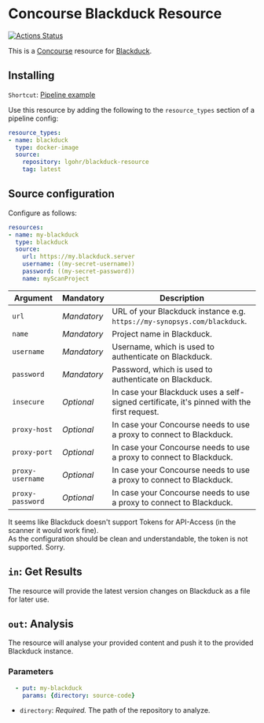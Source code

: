 # Concourse Blackduck Resource
[![Actions Status](https://wdp9fww0r9.execute-api.us-west-2.amazonaws.com/production/badge/elgohr/concourse-blackduck)](https://wdp9fww0r9.execute-api.us-west-2.amazonaws.com/production/results/elgohr/concourse-blackduck)

This is a [Concourse](https://concourse-ci.org/) resource for [Blackduck](https://www.blackducksoftware.com).  

## Installing

`Shortcut`: [Pipeline example](https://github.com/elgohr/concourse-blackduck/blob/master/example-pipeline.yml)

Use this resource by adding the following to
the `resource_types` section of a pipeline config:

```yaml
resource_types:
- name: blackduck
  type: docker-image
  source:
    repository: lgohr/blackduck-resource
    tag: latest
```

## Source configuration

Configure as follows:

```yaml
resources:
- name: my-blackduck
  type: blackduck
  source:
    url: https://my.blackduck.server
    username: ((my-secret-username))
    password: ((my-secret-password))
    name: myScanProject
```

| Argument        | Mandatory               | Description                                                                                |
|-----------------|-------------------------|--------------------------------------------------------------------------------------------|
| `url`           | *Mandatory*             | URL of your Blackduck instance e.g. `https://my-synopsys.com/blackduck`.                   |
| `name`          | *Mandatory*             | Project name in Blackduck.                                                                 |
| `username`      | *Mandatory*             | Username, which is used to authenticate on Blackduck.                                      |
| `password`      | *Mandatory*             | Password, which is used to authenticate on Blackduck.                                      |
| `insecure`      | *Optional*              | In case your Blackduck uses a self-signed certificate, it's pinned with the first request. |
| `proxy-host`    | *Optional*              | In case your Concourse needs to use a proxy to connect to Blackduck.                       |
| `proxy-port`    | *Optional*              | In case your Concourse needs to use a proxy to connect to Blackduck.                       |
| `proxy-username`| *Optional*              | In case your Concourse needs to use a proxy to connect to Blackduck.                       |
| `proxy-password`| *Optional*              | In case your Concourse needs to use a proxy to connect to Blackduck.                       |

It seems like Blackduck doesn't support Tokens for API-Access (in the scanner it would work fine).  
As the configuration should be clean and understandable, the token is not supported. Sorry.

## `in`: Get Results
The resource will provide the latest version changes on Blackduck as a file for later use.

## `out`: Analysis
The resource will analyse your provided content and push it to the provided Blackduck instance.

### Parameters

```yaml
  - put: my-blackduck
    params: {directory: source-code}
```

* `directory`: *Required.* The path of the repository to analyze.
